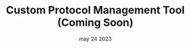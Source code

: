---
#preview
title: Custom Protocol Management Tool (Coming Soon)
image: /img/covers/12.jpg
category: Protocol
category_slug: protocol
date: may 24 2023

#full details
intro:
  
  title: "<span class=\"mil-accent\">Custom Protocol </span><br/>Management Tool<br/>(Coming soon)"
  bgImage: "/img/covers/12.jpg"

description:
    heading:
      title: "<span class=\"mil-accent\">Custom Protocol </span><br/>Management Tool"
      subtitle: Overview
    content: "
      <p>Our Custom Protocol Management Tool allows you to tailor OCPI (Open Charge Point Interface) and OCPP (Open Charge Point Protocol) protocols to meet the specific needs of your EV chargers. Designed for flexibility and precision, this tool enables seamless customization, ensuring your charging network operates optimally and adapts to unique requirements.</p>
    "
   

details:
  title: Features
  items:
    - label: 
      value: Customization of OCPI and OCPP protocols
    - label: 
      value: Tailored solutions for specific EV charger needs

    - label: 
      value: Advanced tools for optimizing charging network operations
    - label: 
      value: Enhanced compatibility and interoperability

gallery:
  - image: /img/covers/12.jpg
    alt: image

  - image: /img/covers/11.jpg
    alt: image

  - image: /img/covers/10.jpg
    alt: image


---